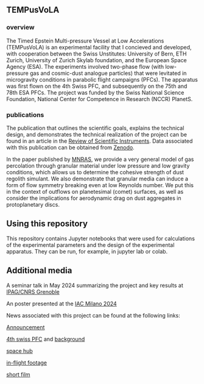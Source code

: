 ## TEMPusVoLA
### overview

The Timed Epstein Multi-pressure Vessel at Low Accelerations (TEMPusVoLA) is an experimental facility that I concieved and developed, with cooperation between the Swiss Unstitutes: University of Bern, ETH Zurich, University of Zurich Skylab foundation, and the European Space Agency (ESA). The experiments involved two-phase flow (with low-pressure gas and cosmic-dust analogue particles) that were levitated in microgravity conditions in parabolic flight campaigns (PFCs). The apparatus was first flown on the 4th Swiss PFC, and subsequently on the 75th and 78th ESA PFCs. The project was funded by the Swiss National Science Foundation, National Center for Competence in Research (NCCR) PlanetS.  

### publications
The publication that outlines the scientific goals, explains the technical design, and demonstrates the technical realization of the project can be found in an article in the [Review of Scientific Instruments](https://pubs.aip.org/aip/rsi/article/93/10/104502/2845048/TEMPus-VoLA-The-timed-Epstein-multi-pressure). Data associated with this publication can be obtained from [Zenodo](https://doi.org/10.5281/zenodo.7556637). 

In the paper published by [MNRAS](https://doi.org/10.1093/mnras/stae1898), we provide a very general model of gas percolation through granular material under low pressure and low gravity conditions, which allows us to determine the cohesive strength of dust regolith simulant. We also demonstrate that granular media can induce a form of flow symmetry breaking even at low Reynolds number. We put this in the context of outflows on planetesimal (comet) surfaces, as well as consider the implications for aerodynamic drag on dust aggregates in protoplanetary discs. 


## Using this repository

This repository contains Jupyter notebooks that were used for calculations of the experimental parameters and the design of the experimental apparatus. They can be run, for example, in jupyter lab or colab.     

## Additional media 

A seminar talk in May 2024 summarizing the project and key results at [IPAG/CNRS Grenoble](https://cloud.univ-grenoble-alpes.fr/s/3ZryWNditsdHcmq) 

An poster presented at the [IAC Milano 2024](iac2024-iaf.ipostersessions.com/Default.aspx?s=98-4E-BD-6E-28-91-4C-02-FC-BC-81-B4-02-4C-C4-94)

News associated with this project can be found at the following links: 

[Announcement](https://nccr-planets.ch/blog/2019/12/12/new-initiatives/)

[4th swiss PFC](https://nccr-planets.ch/blog/2020/06/15/planetary-research-in-weightlessness/) and [background](https://www.news.uzh.ch/de/articles/2020/Parabelflug.html)

[space hub](https://www.youtube.com/watch?v=zMunyVKWdes)

[in-flight footage](https://www.youtube.com/watch?v=X-Z_nGzdcfk)

[short film](https://magicsciencepro.com/dustpuzzles)




 
